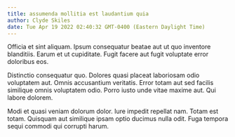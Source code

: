 ```yaml
---
title: assumenda mollitia est laudantium quia
author: Clyde Skiles
date: Tue Apr 19 2022 02:40:32 GMT-0400 (Eastern Daylight Time)
---
```

Officia et sint aliquam. Ipsum consequatur beatae aut ut quo inventore blanditiis. Earum et ut cupiditate. Fugit facere aut fugit voluptate error doloribus eos.

 Distinctio consequatur quo. Dolores quasi placeat laboriosam odio voluptatem aut. Omnis accusantium veritatis. Error totam aut sed facilis similique omnis voluptatem odio. Porro iusto unde vitae maxime aut. Qui labore dolorem.

 Modi et quasi veniam dolorum dolor. Iure impedit repellat nam. Totam est totam. Quisquam aut similique ipsam optio ducimus nulla odit. Fuga tempora sequi commodi qui corrupti harum.